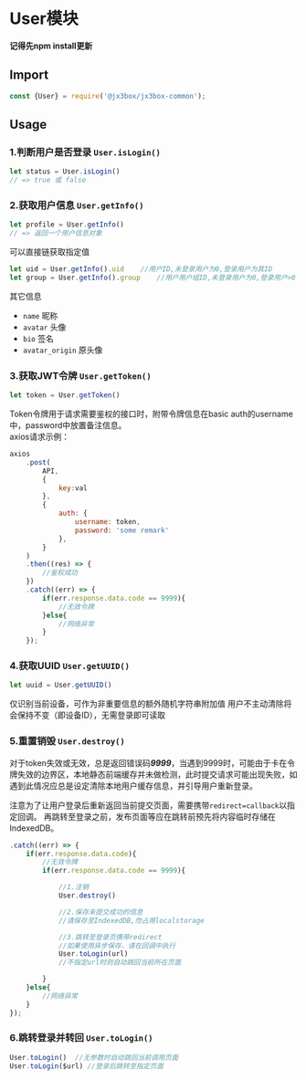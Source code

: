 # User模块

**记得先npm install更新**

## Import
```javascript
const {User} = require('@jx3box/jx3box-common');
```

## Usage
### 1.判断用户是否登录 `User.isLogin()`
```javascript
let status = User.isLogin()
// => true 或 false
```

### 2.获取用户信息 `User.getInfo()`
```javascript
let profile = User.getInfo()
// => 返回一个用户信息对象
```
可以直接链获取指定值
```javascript
let uid = User.getInfo().uid    //用户ID,未登录用户为0,登录用户为其ID
let group = User.getInfo().group    //用户用户组ID,未登录用户为0,登录用户>0
```
其它信息
+ `name` 昵称
+ `avatar` 头像
+ `bio` 签名
+ `avatar_origin` 原头像


### 3.获取JWT令牌 `User.getToken()`
```javascript
let token = User.getToken()
```
Token令牌用于请求需要鉴权的接口时，附带令牌信息在basic auth的username中，password中放置备注信息。  
axios请求示例：
```javascript
axios
    .post(
        API,
        {
            key:val
        },
        {
            auth: {
                username: token,
                password: 'some remark'
            },
        }
    )
    .then((res) => {
        //鉴权成功
    })
    .catch((err) => {
        if(err.response.data.code == 9999){
            //无效令牌
        }else{
            //网络异常
        }
    });
```

### 4.获取UUID `User.getUUID()`
```javascript
let uuid = User.getUUID()
```
仅识别当前设备，可作为非重要信息的额外随机字符串附加值
用户不主动清除将会保持不变（即设备ID），无需登录即可读取


### 5.重置销毁 `User.destroy()`
对于token失效或无效，总是返回错误码***9999***，当遇到9999时，可能由于卡在令牌失效的边界区，本地静态前端缓存并未做检测，此时提交请求可能出现失败，如遇到此情况应总是设定清除本地用户缓存信息，并引导用户重新登录。

注意为了让用户登录后重新返回当前提交页面，需要携带`redirect=callback`以指定回调。
再跳转至登录之前，发布页面等应在跳转前预先将内容临时存储在IndexedDB。
```javascript
.catch((err) => {
    if(err.response.data.code){
        //无效令牌
        if(err.response.data.code == 9999){

            //1.注销
            User.destroy()

            //2.保存未提交成功的信息
            //请保存至IndexedDB,勿占用localstorage

            //3.跳转至登录页携带redirect
            //如果使用异步保存，请在回调中执行
            User.toLogin(url) 
            //不指定url时则自动跳回当前所在页面

        }
    }else{
        //网络异常
    }
}); 
```

### 6.跳转登录并转回 `User.toLogin()`
```javascript
User.toLogin()  //无参数时自动跳回当前调用页面
User.toLogin($url) //登录后跳转至指定页面
```

